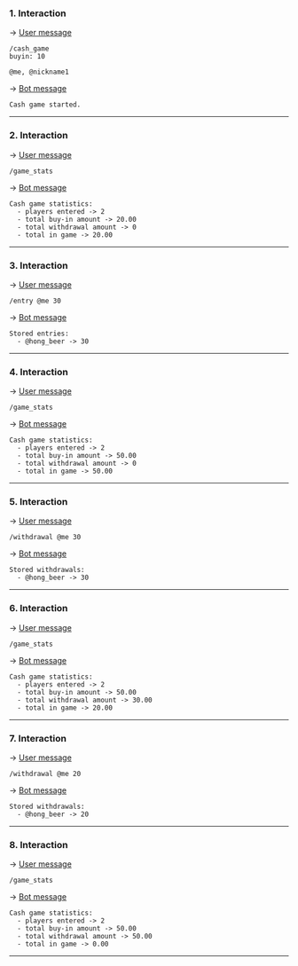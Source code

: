 ### 1. Interaction

&rarr; <ins>User message</ins>

```
/cash_game
buyin: 10

@me, @nickname1 
```

&rarr; <ins>Bot message</ins>

``` 
Cash game started. 
``` 
___

### 2. Interaction

&rarr; <ins>User message</ins>

```
/game_stats 
```

&rarr; <ins>Bot message</ins>

``` 
Cash game statistics:
  - players entered -> 2
  - total buy-in amount -> 20.00
  - total withdrawal amount -> 0
  - total in game -> 20.00 
``` 
___

### 3. Interaction

&rarr; <ins>User message</ins>

```
/entry @me 30 
```

&rarr; <ins>Bot message</ins>

``` 
Stored entries: 
  - @hong_beer -> 30 
``` 
___

### 4. Interaction

&rarr; <ins>User message</ins>

```
/game_stats 
```

&rarr; <ins>Bot message</ins>

``` 
Cash game statistics:
  - players entered -> 2
  - total buy-in amount -> 50.00
  - total withdrawal amount -> 0
  - total in game -> 50.00 
``` 
___

### 5. Interaction

&rarr; <ins>User message</ins>

```
/withdrawal @me 30 
```

&rarr; <ins>Bot message</ins>

``` 
Stored withdrawals: 
  - @hong_beer -> 30 
``` 
___

### 6. Interaction

&rarr; <ins>User message</ins>

```
/game_stats 
```

&rarr; <ins>Bot message</ins>

``` 
Cash game statistics:
  - players entered -> 2
  - total buy-in amount -> 50.00
  - total withdrawal amount -> 30.00
  - total in game -> 20.00 
``` 
___

### 7. Interaction

&rarr; <ins>User message</ins>

```
/withdrawal @me 20 
```

&rarr; <ins>Bot message</ins>

``` 
Stored withdrawals: 
  - @hong_beer -> 20 
``` 
___

### 8. Interaction

&rarr; <ins>User message</ins>

```
/game_stats 
```

&rarr; <ins>Bot message</ins>

``` 
Cash game statistics:
  - players entered -> 2
  - total buy-in amount -> 50.00
  - total withdrawal amount -> 50.00
  - total in game -> 0.00 
``` 
___